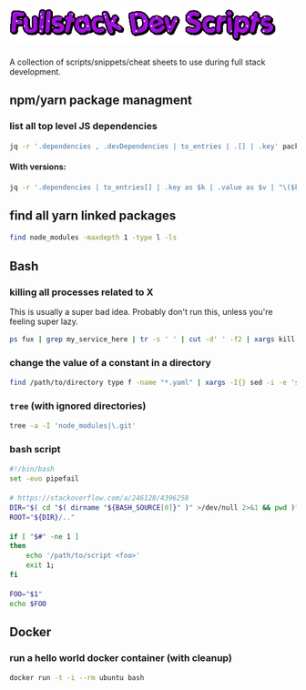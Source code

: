 # ![Fullstack Dev Scripts](logo.gif)

A collection of scripts/snippets/cheat sheets to use during full stack development.

## npm/yarn package managment

### list all top level JS dependencies

```sh
jq -r '.dependencies , .devDependencies | to_entries | .[] | .key' package.json | tr '\n' ' '
```

#### With versions:

```sh
jq -r '.dependencies | to_entries[] | .key as $k | .value as $v | "\($k)@\($v)"' package.json | tr '\n' ' '
```

## find all yarn linked packages

```sh
find node_modules -maxdepth 1 -type l -ls
```

## Bash

### killing all processes related to X

This is usually a super bad idea. Probably don't run this, unless you're feeling super lazy.

```sh
ps fux | grep my_service_here | tr -s ' ' | cut -d' ' -f2 | xargs kill
```

### change the value of a constant in a directory

```sh
find /path/to/directory type f -name "*.yaml" | xargs -I{} sed -i -e 's/mem: 2800/mem: 4096/g' {}
```

### `tree` (with ignored directories)

```bash
tree -a -I 'node_modules|\.git'
```

### bash script

```bash
#!/bin/bash
set -euo pipefail

# https://stackoverflow.com/a/246128/4396258
DIR="$( cd "$( dirname "${BASH_SOURCE[0]}" )" >/dev/null 2>&1 && pwd )"
ROOT="${DIR}/.."

if [ "$#" -ne 1 ]
then
    echo '/path/to/script <foo>'
    exit 1;
fi

FOO="$1"
echo $FOO
```
## Docker

### run a hello world docker container (with cleanup)

```sh
docker run -t -i --rm ubuntu bash
```
